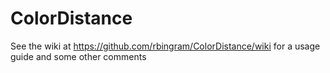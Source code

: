 # ColorDistance

See the wiki at https://github.com/rbingram/ColorDistance/wiki for a usage guide and some other comments
